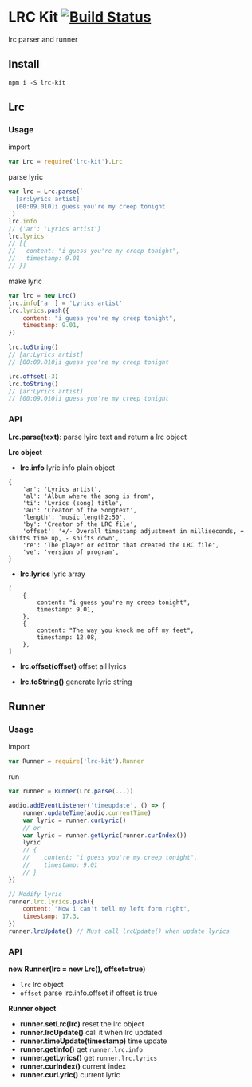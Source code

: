 # LRC Kit [![Build Status](https://img.shields.io/circleci/project/weirongxu/lrc-kit/master.svg)](https://circleci.com/gh/weirongxu/lrc-kit)
lrc parser and runner

## Install
```shell
npm i -S lrc-kit
```

## Lrc

### Usage
import
```javascript
var Lrc = require('lrc-kit').Lrc
```

parse lyric
```javascript
var lrc = Lrc.parse(`
  [ar:Lyrics artist]
  [00:09.010]i guess you're my creep tonight
`)
lrc.info
// {'ar': 'Lyrics artist'}
lrc.lyrics
// [{
//   content: "i guess you're my creep tonight",
//   timestamp: 9.01
// }]
```

make lyric
```javascript
var lrc = new Lrc()
lrc.info['ar'] = 'Lyrics artist'
lrc.lyrics.push({
    content: "i guess you're my creep tonight",
    timestamp: 9.01,
})

lrc.toString()
// [ar:Lyrics artist]
// [00:09.010]i guess you're my creep tonight

lrc.offset(-3)
lrc.toString()
// [ar:Lyrics artist]
// [00:09.010]i guess you're my creep tonight
```

### API

**Lrc.parse(text)**: 
parse lyirc text and return a lrc object

**Lrc object**

 - **lrc.info**
    lyric info plain object  
```
{
    'ar': 'Lyrics artist',
    'al': 'Album where the song is from',
    'ti': 'Lyrics (song) title',
    'au': 'Creator of the Songtext',
    'length': 'music length2:50',
    'by': 'Creator of the LRC file',
    'offset': '+/- Overall timestamp adjustment in milliseconds, + shifts time up, - shifts down',
    're': 'The player or editor that created the LRC file',
    've': 'version of program',
}
```

- **lrc.lyrics**
    lyric array
```
[
    {
        content: "i guess you're my creep tonight",
        timestamp: 9.01,
    },
    {
        content: "The way you knock me off my feet",
        timestamp: 12.08,
    },
]
```

- **lrc.offset(offset)**
    offset all lyrics

- **lrc.toString()**
    generate lyric string

## Runner

### Usage
import
```javascript
var Runner = require('lrc-kit').Runner
```

run
```javascript
var runner = Runner(Lrc.parse(...))

audio.addEventListener('timeupdate', () => {
    runner.updateTime(audio.currentTime)
    var lyric = runner.curLyric()
    // or
    var lyric = runner.getLyric(runner.curIndex())
    lyric
    // {
    //    content: "i guess you're my creep tonight",
    //    timestamp: 9.01
    // }
})

// Modify lyric
runner.lrc.lyrics.push({
    content: "Now i can't tell my left form right",
    timestamp: 17.3,
})
runner.lrcUpdate() // Must call lrcUpdate() when update lyrics
```

### API

**new Runner(lrc = new Lrc(), offset=true)**
- `lrc` lrc object
- `offset` parse lrc.info.offset if offset is true

**Runner object**
- **runner.setLrc(lrc)** reset the lrc object
- **runner.lrcUpdate()** call it when lrc updated
- **runner.timeUpdate(timestamp)** time update
- **runner.getInfo()** get `runner.lrc.info`
- **runner.getLyrics()** get `runner.lrc.lyrics`
- **runner.curIndex()** current index
- **runner.curLyric()** current lyric
